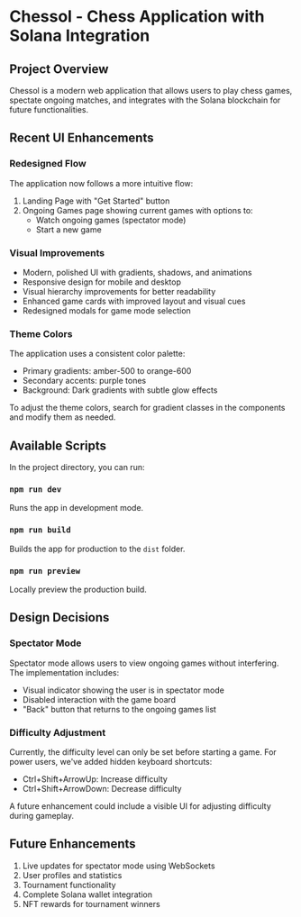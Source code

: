 # Chessol - Chess Application with Solana Integration

## Project Overview

Chessol is a modern web application that allows users to play chess games, spectate ongoing matches, and integrates with the Solana blockchain for future functionalities.

## Recent UI Enhancements

### Redesigned Flow

The application now follows a more intuitive flow:

1. Landing Page with "Get Started" button
2. Ongoing Games page showing current games with options to:
   - Watch ongoing games (spectator mode)
   - Start a new game

### Visual Improvements

- Modern, polished UI with gradients, shadows, and animations
- Responsive design for mobile and desktop
- Visual hierarchy improvements for better readability
- Enhanced game cards with improved layout and visual cues
- Redesigned modals for game mode selection

### Theme Colors

The application uses a consistent color palette:

- Primary gradients: amber-500 to orange-600
- Secondary accents: purple tones
- Background: Dark gradients with subtle glow effects

To adjust the theme colors, search for gradient classes in the components and modify them as needed.

## Available Scripts

In the project directory, you can run:

### `npm run dev`

Runs the app in development mode.

### `npm run build`

Builds the app for production to the `dist` folder.

### `npm run preview`

Locally preview the production build.

## Design Decisions

### Spectator Mode

Spectator mode allows users to view ongoing games without interfering. The implementation includes:

- Visual indicator showing the user is in spectator mode
- Disabled interaction with the game board
- "Back" button that returns to the ongoing games list

### Difficulty Adjustment

Currently, the difficulty level can only be set before starting a game. For power users, we've added hidden keyboard shortcuts:

- Ctrl+Shift+ArrowUp: Increase difficulty
- Ctrl+Shift+ArrowDown: Decrease difficulty

A future enhancement could include a visible UI for adjusting difficulty during gameplay.

## Future Enhancements

1. Live updates for spectator mode using WebSockets
2. User profiles and statistics
3. Tournament functionality
4. Complete Solana wallet integration
5. NFT rewards for tournament winners
